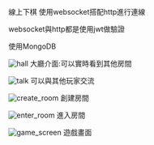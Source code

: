 線上下棋
使用websocket搭配http進行連線

websocket與http都是使用jwt做驗證

使用MongoDB

![hall](https://user-images.githubusercontent.com/80031876/159870773-e553c18a-d4ea-4b2b-a924-d7cd2d4bab60.png)
大廳介面:可以實時看到其他房間

![talk](https://user-images.githubusercontent.com/80031876/159870831-598c2b65-1206-4774-b134-c9592b8fc158.png)
可以與其他玩家交流

![create_room](https://user-images.githubusercontent.com/80031876/159870870-a5cf6e9c-f445-4f6f-b037-3efadc8bc2a4.png)
創建房間<br>

![enter_room](https://user-images.githubusercontent.com/80031876/159870896-ba13c3d8-e8ac-45d6-b035-129a6bd6abf1.png)
進入房間

![game_screen](https://user-images.githubusercontent.com/80031876/159870944-0a7addc5-fff1-4357-8087-3528861c900c.png)
遊戲畫面
